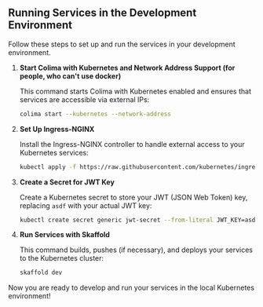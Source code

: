## Running Services in the Development Environment

Follow these steps to set up and run the services in your development environment.

1. **Start Colima with Kubernetes and Network Address Support (for people, who can't use docker)**

   This command starts Colima with Kubernetes enabled and ensures that services are accessible via external IPs:

   ```bash
   colima start --kubernetes --network-address
   ```

2. **Set Up Ingress-NGINX**

   Install the Ingress-NGINX controller to handle external access to your Kubernetes services:

   ```bash
   kubectl apply -f https://raw.githubusercontent.com/kubernetes/ingress-nginx/controller-v1.11.2/deploy/static/provider/cloud/deploy.yaml
   ```

3. **Create a Secret for JWT Key**

   Create a Kubernetes secret to store your JWT (JSON Web Token) key, replacing `asdf` with your actual JWT key:

   ```bash
   kubectl create secret generic jwt-secret --from-literal JWT_KEY=asdf
   ```

4. **Run Services with Skaffold**

   This command builds, pushes (if necessary), and deploys your services to the Kubernetes cluster:

   ```bash
   skaffold dev
   ```

Now you are ready to develop and run your services in the local Kubernetes environment!

